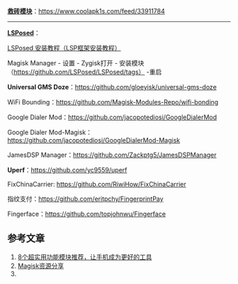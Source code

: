**<u>救砖模块</u>**：https://www.coolapk1s.com/feed/33911784 

---

**<u>LSPosed</u>**：

[LSPosed 安装教程（LSP框架安装教程）](https://magiskcn.com/lsposed-install)

Magisk Manager - 设置 - Zygisk打开 - 安装模块（https://github.com/LSPosed/LSPosed/tags） -重启

**Universal GMS Doze**：https://github.com/gloeyisk/universal-gms-doze 

WiFi Bounding：https://github.com/Magisk-Modules-Repo/wifi-bonding 

Google Dialer Mod：https://github.com/jacopotediosi/GoogleDialerMod 

Google Dialer Mod-Magisk：https://github.com/jacopotediosi/GoogleDialerMod-Magisk

 JamesDSP Manager：https://github.com/Zackptg5/JamesDSPManager 

**Uperf**：https://github.com/yc9559/uperf 

FixChinaCarrier: https://github.com/RiwiHow/FixChinaCarrier 

指纹支付：https://github.com/eritpchy/FingerprintPay 

Fingerface：https://github.com/topjohnwu/Fingerface



## 参考文章

1. [8个超实用功能模块推荐，让手机成为更好的工具](https://www.bilibili.com/video/BV1fB4y1v7B5)
1. [Magisk资源分享](https://magisk.suchenqaq.club/)
1. 